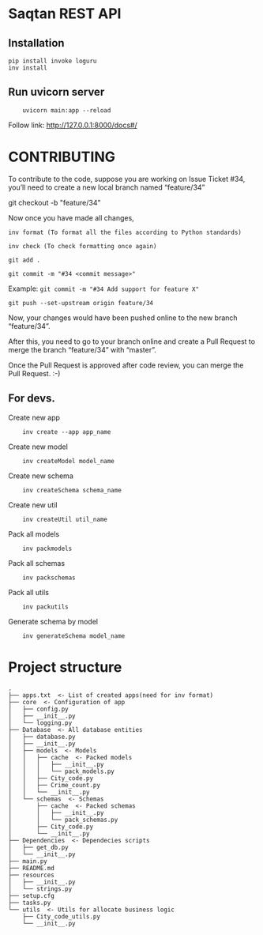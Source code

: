 # Saqtan REST API
## Installation
```
pip install invoke loguru
inv install
```

## Run uvicorn server
```
    uvicorn main:app --reload
```
Follow link: http://127.0.0.1:8000/docs#/


# CONTRIBUTING
To contribute to the code, suppose you are working on Issue Ticket #34, you’ll need to create a new local branch named “feature/34”

git checkout -b "feature/34"

Now once you have made all changes,
```
inv format (To format all the files according to Python standards)
```
```
inv check (To check formatting once again)
```
```
git add .
```
```
git commit -m "#34 <commit message>"
```
Example: ```git commit -m "#34 Add support for feature X"```
```
git push --set-upstream origin feature/34
```
Now, your changes would have been pushed online to the new branch “feature/34”.

After this, you need to go to your branch online and create a Pull Request to merge the branch “feature/34” with “master”.

Once the Pull Request is approved after code review, you can merge the Pull Request. :-)

## For devs.
Create new app
```
    inv create --app app_name
```

Create new model
```
    inv createModel model_name
```

Create new schema
```
    inv createSchema schema_name
```

Create new util
```
    inv createUtil util_name
```

Pack all models
```
    inv packmodels
```

Pack all schemas
```
    inv packschemas
```

Pack all utils
```
    inv packutils
```

Generate schema by model
```
    inv generateSchema model_name
```

# Project structure
```
.
├── apps.txt  <- List of created apps(need for inv format)
├── core  <- Configuration of app
│   ├── config.py
│   ├── __init__.py
│   └── logging.py
├── Database  <- All database entities
│   ├── database.py
│   ├── __init__.py
│   ├── models  <- Models
│   │   ├── cache  <- Packed models
│   │   │   ├── __init__.py
│   │   │   └── pack_models.py
│   │   ├── City_code.py
│   │   ├── Crime_count.py
│   │   └── __init__.py
│   └── schemas  <- Schemas
│       ├── cache  <- Packed schemas
│       │   ├── __init__.py
│       │   └── pack_schemas.py
│       ├── City_code.py
│       └── __init__.py
├── Dependencies  <- Dependecies scripts
│   ├── get_db.py
│   └── __init__.py
├── main.py
├── README.md
├── resources
│   ├── __init__.py
│   └── strings.py
├── setup.cfg
├── tasks.py
└── utils  <- Utils for allocate business logic
    ├── City_code_utils.py
    └── __init__.py
```
